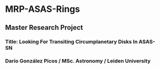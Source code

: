 # MRP-ASAS-Rings
## Master Research Project
### Title: Looking For Transiting Circumplanetary Disks In ASAS-SN
### Darío González Picos / MSc. Astronomy / Leiden University
